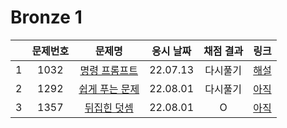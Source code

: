 # Bronze 1
||문제번호|문제명|응시 날짜|채점 결과|링크|
|:-:|:--:|:--:|:---:|:---:|:-|
|1|1032|[명령 프롬프트](./1032.js)|22.07.13|다시풀기|[해설](https://velog.io/@muz/%EB%B0%B1%EC%A4%80node.js-1032%EB%B2%88-%EB%AA%85%EB%A0%B9-%ED%94%84%EB%A1%AC%ED%94%84%ED%8A%B8)|
|2|1292|[쉽게 푸는 문제](./1292.js)|22.08.01|다시풀기|[아직]()|
|3|1357|[뒤집힌 덧셈](./1357.js)|22.08.01|O|[아직]()|
